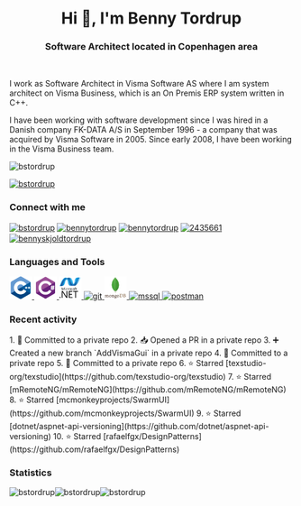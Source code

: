 <h1 align="center">Hi 👋, I'm Benny Tordrup</h1>
<h3 align="center">Software Architect located in Copenhagen area</h3>

<br>

<p aling="left">I work as Software Architect in Visma Software AS where I am system architect on Visma Business, which is an On Premis ERP system written in C++.

I have been working with software development since I was hired in a Danish company FK-DATA A/S in September 1996 - a company that was acquired by Visma Software in 2005. Since early 2008, I have been working in the Visma Business team. </p>

<p align="left"> <img src="https://komarev.com/ghpvc/?username=bstordrup&label=Profile%20views&color=0e75b6&style=flat" alt="bstordrup" /></p>

<p align="left"> <a href="https://github.com/ryo-ma/github-profile-trophy"><img src="https://github-profile-trophy.vercel.app/?username=bstordrup" alt="bstordrup" /></a> </p>

<h3 align="left">Connect with me</h3>
<p align="left">
<a href=https://github.com/bstordrup" target="blank"><img align="center" src="https://raw.githubusercontent.com/rahuldkjain/github-profile-readme-generator/refs/heads/master/src/images/icons/Social/github.svg" alt=bstordrup height="30" width="40"></a>
<a href="https://twitter.com/bennytordrup" target="blank"><img align="center" src="https://raw.githubusercontent.com/rahuldkjain/github-profile-readme-generator/master/src/images/icons/Social/twitter.svg" alt="bennytordrup" height="30" width="40" /></a>
<a href="https://linkedin.com/in/bennytordrup" target="blank"><img align="center" src="https://raw.githubusercontent.com/rahuldkjain/github-profile-readme-generator/master/src/images/icons/Social/linked-in-alt.svg" alt="bennytordrup" height="30" width="40" /></a>
<a href="https://stackoverflow.com/users/2435661" target="blank"><img align="center" src="https://raw.githubusercontent.com/rahuldkjain/github-profile-readme-generator/master/src/images/icons/Social/stack-overflow.svg" alt="2435661" height="30" width="40" /></a>
<a href="https://fb.com/bennyskjoldtordrup" target="blank"><img align="center" src="https://raw.githubusercontent.com/rahuldkjain/github-profile-readme-generator/master/src/images/icons/Social/facebook.svg" alt="bennyskjoldtordrup" height="30" width="40" /></a>
</p>

<h3 align="left">Languages and Tools</h3>
<p align="left"> <a href="https://www.w3schools.com/cpp/" target="_blank" rel="noreferrer"> <img src="https://raw.githubusercontent.com/devicons/devicon/master/icons/cplusplus/cplusplus-original.svg" alt="cplusplus" width="40" height="40"/> </a> <a href="https://www.w3schools.com/cs/" target="_blank" rel="noreferrer"> <img src="https://raw.githubusercontent.com/devicons/devicon/master/icons/csharp/csharp-original.svg" alt="csharp" width="40" height="40"/> </a> <a href="https://dotnet.microsoft.com/" target="_blank" rel="noreferrer"> <img src="https://raw.githubusercontent.com/devicons/devicon/master/icons/dot-net/dot-net-original-wordmark.svg" alt="dotnet" width="40" height="40"/> </a> <a href="https://git-scm.com/" target="_blank" rel="noreferrer"> <img src="https://www.vectorlogo.zone/logos/git-scm/git-scm-icon.svg" alt="git" width="40" height="40"/> </a> <a href="https://www.mongodb.com/" target="_blank" rel="noreferrer"> <img src="https://raw.githubusercontent.com/devicons/devicon/master/icons/mongodb/mongodb-original-wordmark.svg" alt="mongodb" width="40" height="40"/> </a> <a href="https://www.microsoft.com/en-us/sql-server" target="_blank" rel="noreferrer"> <img src="https://www.svgrepo.com/show/303229/microsoft-sql-server-logo.svg" alt="mssql" width="40" height="40"/> </a> <a href="https://postman.com" target="_blank" rel="noreferrer"> <img src="https://www.vectorlogo.zone/logos/getpostman/getpostman-icon.svg" alt="postman" width="40" height="40"/> </a> <!-- <a href="https://www.sqlite.org/" target="_blank" rel="noreferrer"> <img src="https://www.vectorlogo.zone/logos/sqlite/sqlite-icon.svg" alt="sqlite" width="40" height="40"/> </a> --> </p>

<h3 align="left">Recent activity</h3>
<!--START_SECTION:activity-->
1. 📝 Committed to a private repo
2. 📥 Opened a PR in a private repo
3. ➕ Created a new branch `AddVismaGui` in a private repo
4. 📝 Committed to a private repo
5. 📝 Committed to a private repo
6. ⭐ Starred [texstudio-org/texstudio](https://github.com/texstudio-org/texstudio)
7. ⭐ Starred [mRemoteNG/mRemoteNG](https://github.com/mRemoteNG/mRemoteNG)
8. ⭐ Starred [mcmonkeyprojects/SwarmUI](https://github.com/mcmonkeyprojects/SwarmUI)
9. ⭐ Starred [dotnet/aspnet-api-versioning](https://github.com/dotnet/aspnet-api-versioning)
10. ⭐ Starred [rafaelfgx/DesignPatterns](https://github.com/rafaelfgx/DesignPatterns)
<!--END_SECTION:activity-->

<h3 align="left">Statistics</h3>
<p align="left"><img align="left" src="https://github-readme-stats.vercel.app/api?username=bstordrup&show_icons=true&locale=en" alt="bstordrup" /></p>

<p align="left"><img align="left" src="https://github-readme-streak-stats.herokuapp.com/?user=bstordrup&" alt="bstordrup" /></p>

<p align="left"><img align="left" src="https://github-readme-stats.vercel.app/api/top-langs?username=bstordrup&show_icons=true&locale=en&layout=compact" alt="bstordrup" /></p>

<!--
**bstordrup/bstordrup** is a ✨ _special_ ✨ repository because its `README.md` (this file) appears on your GitHub profile.

Here are some ideas to get you started:

- 🔭 I’m currently working on ...
- 🌱 I’m currently learning ...
- 👯 I’m looking to collaborate on ...
- 🤔 I’m looking for help with ...
- 💬 Ask me about ...
- 📫 How to reach me: ...
- 😄 Pronouns: ...
- ⚡ Fun fact: ...
-->
